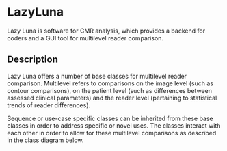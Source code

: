 # LazyLuna
Lazy Luna is software for CMR analysis, which provides a backend for coders and a GUI tool for multilevel reader comparison.

## Description
Lazy Luna offers a number of base classes for multilevel reader comparison. Multilevel refers to comparisons on the image level (such as contour comparisons), on the patient level (such as differences between assessed clinical parameters) and the reader level (pertaining to statistical trends of reader differences).

Sequence or use-case specific classes can be inherited from these base classes in order to address specific or novel uses. The classes interact with each other in order to allow for these multilevel comparisons as described in the class diagram below. 
